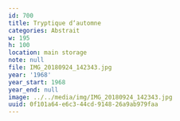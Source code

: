 ```yaml
---
id: 700
title: Tryptique d‘automne
categories: Abstrait
w: 195
h: 100
location: main storage
note: null
file: IMG_20180924_142343.jpg
year: '1968'
year_start: 1968
year_end: null
image: ../../media/img/IMG_20180924_142343.jpg
uuid: 0f101a64-e6c3-44cd-9148-26a9ab979faa
---
```


